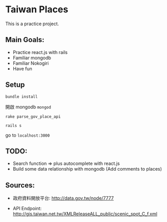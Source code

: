 # Taiwan Places

This is a practice project.

## Main Goals:

* Practice react.js with rails
* Familiar mongodb
* Familiar Nokogiri
* Have fun


## Setup

`bundle install`

開啟 mongodb `mongod`

`rake parse_gov_place_api`

`rails s`

go to `localhost:3000`

## TODO:

* Search function => plus autocomplete with react.js
* Build some data relationship with mongodb (Add comments to places)



## Sources:

* 政府資料開放平台:
http://data.gov.tw/node/7777

* API Endpoint:
http://gis.taiwan.net.tw/XMLReleaseALL_public/scenic_spot_C_f.xml